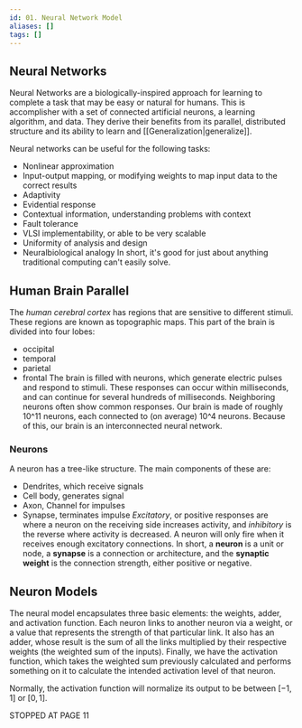 ```yaml
---
id: 01. Neural Network Model
aliases: []
tags: []
---
```

## Neural Networks

Neural Networks are a biologically-inspired approach for learning to complete a task that may be easy or natural for humans. This is accomplisher with a set of connected artificial neurons, a learning algorithm, and data. They derive their benefits from its parallel, distributed structure and its ability to learn and [[Generalization|generalize]].

Neural networks can be useful for the following tasks:

- Nonlinear approximation
- Input-output mapping, or modifying weights to map input data to the correct results
- Adaptivity
- Evidential response
- Contextual information, understanding problems with context
- Fault tolerance
- VLSI implementability, or able to be very scalable
- Uniformity of analysis and design
- Neuralbiological analogy
  In short, it's good for just about anything traditional computing can't easily solve.
## Human Brain Parallel

The _human cerebral cortex_ has regions that are sensitive to different stimuli. These regions are known as topographic maps. This part of the brain is divided into four lobes:

- occipital
- temporal
- parietal
- frontal
The brain is filled with neurons, which generate electric pulses and respond to stimuli. These responses can occur within milliseconds, and can continue for several hundreds of milliseconds. Neighboring neurons often show common responses. Our brain is made of roughly 10^11 neurons, each connected to (on average) 10^4 neurons. Because of this, our brain is an interconnected neural network.
### Neurons

A neuron has a tree-like structure. The main components of these are:

- Dendrites, which receive signals
- Cell body, generates signal
- Axon, Channel for impulses
- Synapse, terminates impulse
_Excitatory_, or positive responses are where a neuron on the receiving side increases activity, and _inhibitory_ is the reverse where activity is decreased. A neuron will only fire when it receives enough excitatory connections.
In short, a **neuron** is a unit or node, a **synapse** is a connection or architecture, and the **synaptic weight** is the connection strength, either positive or negative.
## Neuron Models

The neural model encapsulates three basic elements: the weights, adder, and activation function. Each neuron links to another neuron via a weight, or a value that represents the strength of that particular link. It also has an adder, whose result is the sum of all the links multiplied by their respective weights (the weighted sum of the inputs). Finally, we have the activation function, which takes the weighted sum previously calculated and performs something on it to calculate the intended activation level of that neuron.

Normally, the activation function will normalize its output to be between $[-1,1]$ or $[0,1]$.

STOPPED AT PAGE 11